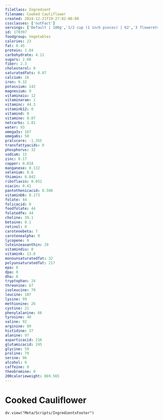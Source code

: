 ```yaml
---
fileClass: Ingredient
filename: Cooked Cauliflower
created: 2024-12-21T19:27:02-06:00
cssclasses: ['nutFact']
servings: ['Default | 100g','1/2 cup (1 inch pieces) | 62','3 flowerets | 54','1 cup | 124']
id: 170397
foodgroup: Vegetables
calories: 23
fat: 0.45
protein: 1.84
carbohydrate: 4.11
sugars: 2.08
fiber: 2.3
cholesterol: 0
saturatedfats: 0.07
calcium: 16
iron: 0.32
potassium: 142
magnesium: 9
vitaminaiu: 12
vitaminarae: 1
vitaminc: 44.3
vitaminb12: 0
vitamind: 0
vitamine: 0.07
netcarbs: 1.81
water: 93
omega3s: 167
omega6s: 50
pralscore: -1.355
transfattyacids: 0
phosphorus: 32
sodium: 15
zinc: 0.17
copper: 0.018
manganese: 0.132
selenium: 0.6
thiamin: 0.042
riboflavin: 0.052
niacin: 0.41
pantothenicacid: 0.508
vitaminb6: 0.173
folate: 44
folicacid: 0
foodfolate: 44
folatedfe: 44
choline: 39.1
betaine: 0.1
retinol: 0
carotenebeta: 7
carotenealpha: 0
lycopene: 0
luteinzeaxanthin: 29
vitamindiu: 0
vitamink: 13.8
monounsaturatedfat: 32
polyunsaturatedfat: 217
epa: 0
dpa: 0
dha: 0
tryptophan: 24
threonine: 67
isoleucine: 70
leucine: 107
lysine: 99
methionine: 26
cystine: 21
phenylalanine: 66
tyrosine: 40
valine: 92
arginine: 89
histidine: 37
alanine: 97
asparticacid: 216
glutamicacid: 245
glycine: 59
proline: 79
serine: 96
alcohol: 0
caffeine: 0
theobromine: 0
200calorieweight: 869.565
---
```


# Cooked Cauliflower

```dataviewjs
dv.view("Meta/Scripts/IngredientsFooter")
```
